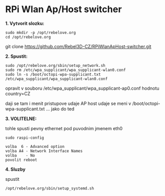 # RPi Wlan Ap/Host switcher

**1. Vytvorit slozku:**
  ```
sudo mkdir -p /opt/rebelove.org
cd /opt/rebelove.org 
  ```
  git clone https://github.com/Rebel3D-CZ/RPiWlanApHost-switcher.git
  
**2. Spustit:**
```
sudo /opt/rebelove.org/sbin/setup_network.sh
sudo rm /etc/wpa_supplicant/wpa_supplicant-wlan0.conf
sudo ln -s /boot/octopi-wpa-supplicant.txt /etc/wpa_supplicant/wpa_supplicant-wlan0.conf
```   
opravit v souboru /etc/wpa_supplicant/wpa_supplicant-ap0.conf hodnotu country=CZ

  daji se tam i menit pristupove udaje AP
  host udaje se meni v /boot/octopi-wpa-supplicant.txt ... jako do ted

**3. VOLITELNE:**

tohle spusti pevny ethernet pod puvodnim jmenem eth0
```	
sudo raspi-config

volba  6 - Advanced option
volba A4 - Network Interface Names
volba    - No
povolit reboot
```	
**4. Sluzby**

spustit 
```
/opt/rebelove.org/sbin/setup_systemd.sh
```
